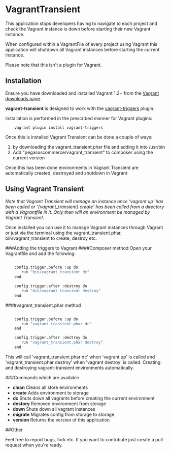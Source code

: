 # VagrantTransient

This application stops developers having to navigate to each project and check the Vagrant instance is down before starting their new Vagrant instance.

When configured within a VagrantFile of every project using Vagrant this application will shutdown all Vagrant instances before starting the current instance.

Please note that this isn't a plugin for Vagrant.

## Installation

Ensure you have downloaded and installed Vagrant 1.2+ from the
[Vagrant downloads page](http://downloads.vagrantup.com/).

__vagrant-transient__ is designed to work with the [vagrant-triggers](https://github.com/emyl/Vagrant-triggers) plugin.

Installation is performed in the prescribed manner for Vagrant plugins:

        vagrant plugin install vagrant-triggers

Once this is installed Vagrant Transient can be done a couple of ways:

1. by downloading the vagrant_transient.phar file and adding it into /usr/bin
2. Add "pegasuscommerce/vagrant_transient" to composer using the current version

Once this has been done environments in Vagrant Transient are automatically created, destroyed and shutdown in Vagrant

## Using Vagrant Transient
*Note that Vagrant Transient will manage an instance once 'vagrant up' has been called or '{vagrant_transient} create' has been called from a directory with a Vagrantfile in it. Only then will an environment be managed by Vagrant Transient.*

Once installed you can use it to manage Vagrant instances through Vagrant or just via the terminal using the vagrant\_transient.phar, bin/vagrant\_transient to create, destroy etc.

###Adding the triggers to Vagrant
####Composer method
Open your Vagrantfile and add the following:

```bash
    
    config.trigger.before :up do
       run "bin/vagrant_transient dc"
    end

    config.trigger.after :destroy do
       run "bin/vagrant_transient destroy"
    end
```

####vagrant_transient.phar method

```bash

    config.trigger.before :up do
       run "vagrant_transient.phar dc"
    end

    config.trigger.after :destroy do
       run "vagrant_transient.phar destroy"
    end
```

This will call 'vagrant_transient.phar dc' when 'vagrant up' is called and
'vagrant_transient.phar destroy' when 'vagrant destroy' is called. Creating and
destroying vagrant-transient environments automatically.

###Commands which are available

* __clean__    Cleans all store environments
* __create__   Adds environment to storage
* __dc__       Shuts down all vagrants before creating the current environment
* __destory__  Removed environment from storage
* __down__     Shuts down all vagrant instances
* __migrate__  Migrates config from storage to storage
* __version__  Returns the version of this application


##Other

Feel free to report bugs, fork etc. If you want to contribute just create a pull request when you're ready.